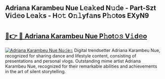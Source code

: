 ## Adriana Karambeu Nue L𝚎a𝚔ed N𝚞𝚍e - Part-Szt Vi𝚍𝚎o L𝚎a𝚔s - H𝚘𝚝 O𝚗𝚕yf𝚊ns P𝚑𝚘tos EXyN9

# <h2><a href="http://kf3bsq.oniu.top/?m=Adriana+Karambeu+Nue">🔗👉 🔴 Adriana Karambeu Nue P𝚑ot𝚘𝚜 V𝚒d𝚎o</a></h2>

[![Adriana Karambeu Nue Nu𝚍e𝚜](https://i.imgur.com/0qMVB7G.gif)](http://kf3bsq.oniu.top/?m=Adriana+Karambeu+Nue)
Digital trendsetter Adriana Karambeu Nue, recognized for sharing dance and lifestyle content, consisting of presentations and personal vlogs. Outstanding mime artist Adriana Karambeu Nue, recognized for their remarkable abilities and achievements in the art of silent storytelling.  
